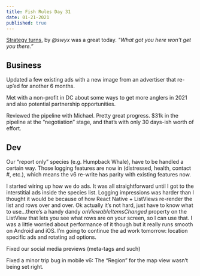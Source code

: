 ```yaml
---
title: Fish Rules Day 31
date: 01-21-2021
published: true
---
```


[Strategy turns][1], by _@swyx_ was a great today. _"What got you here won't get you there.”_

## Business

Updated a few existing ads with a new image from an advertiser that re-up’ed for another 6 months.

Met with a non-profit in DC about some ways to get more anglers in 2021 and also potential partnership opportunities.

Reviewed the pipeline with Michael.  Pretty great progress.  $31k in the pipeline at the “negotiation” stage, and that’s with only 30 days-ish worth of effort.

## Dev

Our “report only” species (e.g. Humpback Whale), have to be handled a certain way.  Those logging features are now in (distressed, health, contact #, etc.), which means the v6 re-write has parity with existing features now.

I started wiring up how we do ads.  It was all straightforward until I got to the interstitial ads inside the species list.  Logging impressions was harder than I thought it would be because of how React Native + ListViews re-render the list and rows over and over.  Ok actually it’s not hard, just have to know what to use…there’s a handy dandy _onViewableItemsChanged_ property on the ListView that lets you see what rows are on your screen, so I can use that.  I was a little worried about performance of it though but it really runs smooth on Android and iOS.  I’m going to continue the ad work tomorrow: location specific ads and rotating ad options.

Fixed our social media previews (meta-tags and such)

Fixed a minor trip bug in mobile v6: The “Region” for the map view wasn’t being set right.


[1]:	https://www.swyx.io/strategy-turns/